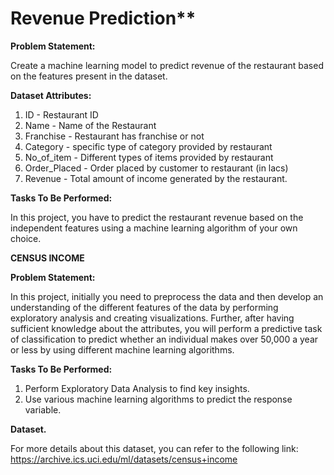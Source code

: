 # Revenue Prediction**

**Problem Statement:**

Create a machine learning model to predict revenue of the restaurant based on
the features present in the dataset.

**Dataset Attributes:**

1. ID - Restaurant ID
2. Name - Name of the Restaurant
3. Franchise - Restaurant has franchise or not
4. Category - specific type of category provided by restaurant
5. No_of_item - Different types of items provided by restaurant
6. Order_Placed - Order placed by customer to restaurant (in lacs)
7. Revenue - Total amount of income generated by the restaurant.


**Tasks To Be Performed:**

In this project, you have to predict the restaurant revenue based on the
independent features using a machine learning algorithm of your own choice.


**CENSUS INCOME**

**Problem Statement:**

In this project, initially you need to preprocess the data and then develop an understanding of the different features of the data by performing exploratory
analysis and creating visualizations. Further, after having sufficient knowledge about the attributes, you will perform a predictive task of classification to predict
whether an individual makes over 50,000 a year or less by using different machine learning algorithms.

**Tasks To Be Performed:**

1. Perform Exploratory Data Analysis to find key insights.
2. Use various machine learning algorithms to predict the response variable.

**Dataset.**

For more details about this dataset, you can refer to the following link:
https://archive.ics.uci.edu/ml/datasets/census+income
